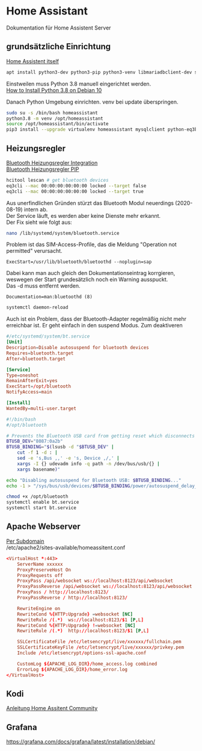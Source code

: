 # Home Assistant
Dokumentation für Home Assistent Server

## grundsätzliche Einrichtung
[Home Assistent itself](https://wiki.instar.de/Software/Linux/Home_Assistant/)
```bash
apt install python3-dev python3-pip python3-venv libmariadbclient-dev sqlite3 libglib2.0-dev bluez libpcre3=2:8.39-12 # was an issue on my server
```  
Einstweilen muss Python 3.8 manuell eingerichtet werden.  
[How to Install Python 3.8 on Debian 10](https://linuxize.com/post/how-to-install-python-3-8-on-debian-10/)  

Danach Python Umgebung einrichten. venv bei update überspringen.
```bash
sudo su -s /bin/bash homeassistant
python3.8 -m venv /opt/homeassistant
source /opt/homeassistant/bin/activate
pip3 install --upgrade virtualenv homeassistant mysqlclient python-eq3bt
```

## Heizungsregler
[Bluetooth Heizungsregler Integration](https://www.home-assistant.io/integrations/eq3btsmart/)  
[Bluetooth Heizungsregler PIP](https://github.com/rytilahti/python-eq3bt)  
```bash
hcitool lescan # get bluetooth devices
eq3cli --mac 00:00:00:00:00:00 locked --target false
eq3cli --mac 00:00:00:00:00:00 locked --target true
```
Aus unerfindlichen Gründen stürzt das Bluetooth Modul neuerdings (2020-08-19) intern ab.  
Der Service läuft, es werden aber keine Dienste mehr erkannt.  
Der Fix sieht wie folgt aus:  
```bash
nano /lib/systemd/system/bluetooth.service
```
Problem ist das SIM-Access-Profile, das die Meldung "Operation not permitted" verursacht.  
```service
ExecStart=/usr/lib/bluetooth/bluetoothd --noplugin=sap
```
Dabei kann man auch gleich den Dokumentationseintrag korrgieren, weswegen der Start grundesätzlich noch ein Warning ausspuckt.  
Das -d muss entfernt werden.
```service
Documentation=man:bluetoothd (8)
```
  
```bash
systemctl daemon-reload
```
Auch ist ein Problem, dass der Bluetooth-Adapter regelmäßig nicht mehr erreichbar ist.
Er geht einfach in den suspend Modus.
Zum deaktiveren
```conf
#/etc/systemd/system/bt.service
[Unit]
Description=Disable autosuspend for bluetooth devices
Requires=bluetooth.target
After=bluetooth.target

[Service]
Type=oneshot
RemainAfterExit=yes
ExecStart=/opt/bluetooth
NotifyAccess=main

[Install]
WantedBy=multi-user.target
```

```bash
#!/bin/bash
#/opt/bluetooth

# Prevents the Bluetooth USB card from getting reset which disconnects the mouse
BTUSB_DEV="8087:0a2b"
BTUSB_BINDING="$(lsusb -d "$BTUSB_DEV" |
    cut -f 1 -d : |
    sed -e 's,Bus ,,' -e 's, Device ,/,' |
    xargs -I {} udevadm info -q path -n /dev/bus/usb/{} |
    xargs basename)"

echo "Disabling autosuspend for Bluetooth USB: $BTUSB_BINDING..."
echo -1 > "/sys/bus/usb/devices/$BTUSB_BINDING/power/autosuspend_delay_ms"
```
```bash
chmod +x /opt/bluetooth
systemctl enable bt.service
systemctl start bt.service
```

## Apache Webserver
[Per Subdomain](https://community.home-assistant.io/t/reverse-proxy-with-apache/196942)  
/etc/apache2/sites-available/homeassitent.conf
```conf
<VirtualHost *:443>
    ServerName xxxxxx
    ProxyPreserveHost On
    ProxyRequests off
    ProxyPass /api/websocket ws://localhost:8123/api/websocket
    ProxyPassReverse /api/websocket ws://localhost:8123/api/websocket
    ProxyPass / http://localhost:8123/
    ProxyPassReverse / http://localhost:8123/

    RewriteEngine on
    RewriteCond %{HTTP:Upgrade} =websocket [NC]
    RewriteRule /(.*)  ws://localhost:8123/$1 [P,L]
    RewriteCond %{HTTP:Upgrade} !=websocket [NC]
    RewriteRule /(.*)  http://localhost:8123/$1 [P,L]

    SSLCertificateFile /etc/letsencrypt/live/xxxxxx/fullchain.pem
    SSLCertificateKeyFile /etc/letsencrypt/live/xxxxxx/privkey.pem
    Include /etc/letsencrypt/options-ssl-apache.conf

    CustomLog ${APACHE_LOG_DIR}/home_access.log combined
	ErrorLog ${APACHE_LOG_DIR}/home_error.log
</VirtualHost>
```

## Kodi 
[Anleitung Home Assitent Community](https://www.home-assistant.io/integrations/kodi/)

## Grafana
https://grafana.com/docs/grafana/latest/installation/debian/

